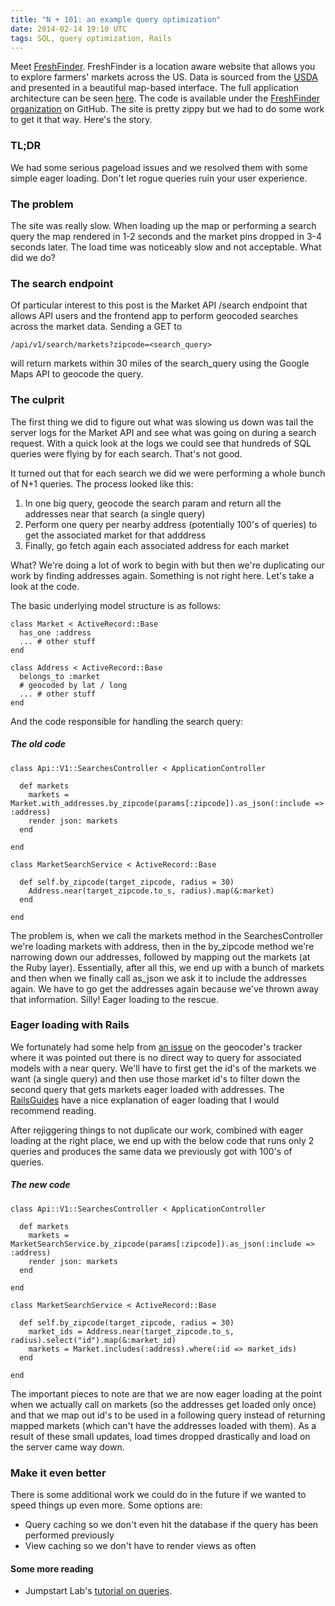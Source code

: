 ```yaml
---
title: "N + 101: an example query optimization"
date: 2014-02-14 19:10 UTC
tags: SQL, query optimization, Rails
---
```


Meet [FreshFinder](http://freshfinder.us/).  FreshFinder is a location aware website that allows
you to explore farmers' markets across the US.  Data is sourced from the
[USDA](http://search.ams.usda.gov/farmersmarkets/) and presented in a beautiful
map-based interface.  The full application architecture can be seen [here](https://docs.google.com/drawings/d/1XqxsDhP2Msip2JOPe-BSOQpqvQ9HOLtri-xeEdK-kG4).
The code is available under the [FreshFinder
organization](https://github.com/FreshFinder) on GitHub.  The site is pretty zippy
but we had to do some work to get it that way. Here's the story.

### TL;DR
We had some serious pageload issues and we resolved them with some simple eager
loading.  Don't let rogue queries ruin your user experience.

### The problem
The site was really slow.  When loading up the map or performing a search query the map
rendered in 1-2 seconds and the market pins dropped in 3-4 seconds later.  The load
time was noticeably slow and not acceptable.  What did we do?

### The search endpoint
Of particular interest to this post is the Market API /search endpoint that
allows API users and the frontend app to perform geocoded searches across the
market data.  Sending a GET to

```
/api/v1/search/markets?zipcode=<search_query>
```

will return markets within 30 miles of the search\_query using the Google Maps
API to geocode the query.

### The culprit
The first thing we did to figure out what was slowing us down was tail the server
logs for the Market API and see what was going on during a search request.
With a quick look at the logs we could see that hundreds of SQL queries were
flying by for each search.  That's not good.

It turned out that for each search we did we were performing a whole bunch of N+1 queries.
The process looked like this:

1.  In one big query, geocode the search param and return all the addresses near that search (a single query)
2.  Perform one query per nearby address (potentially 100's of queries) to get the associated market for that adddress
3.  Finally, go fetch again each associated address for each market

What?  We're doing a lot of work to begin with but then we're duplicating our
work by finding addresses again.  Something is not right here.  Let's take
a look at the code.

The basic underlying model structure is as follows:

```
class Market < ActiveRecord::Base
  has_one :address
  ... # other stuff
end

class Address < ActiveRecord::Base
  belongs_to :market
  # geocoded by lat / long
  ... # other stuff
end
```

And the code responsible for handling the search query:

##### The old code

```
class Api::V1::SearchesController < ApplicationController

  def markets
    markets = Market.with_addresses.by_zipcode(params[:zipcode]).as_json(:include => :address)
    render json: markets
  end

end

class MarketSearchService < ActiveRecord::Base

  def self.by_zipcode(target_zipcode, radius = 30)
    Address.near(target_zipcode.to_s, radius).map(&:market)
  end

end
```

The problem is, when we call the markets method in the SearchesController we're
loading markets with address, then in the by\_zipcode method we're narrowing
down our addresses, followed by mapping out the markets (at the Ruby layer).
Essentially, after all this, we end up with a bunch of markets and then when we
finally call as_json we ask it to include the addresses again. We have to go get the addresses again because we've thrown away that information.  Silly! Eager loading to the rescue.

### Eager loading with Rails

We fortunately had some help from [an issue](https://github.com/alexreisner/geocoder/issues/294)
on the geocoder's tracker where it was pointed out there is no direct way to
query for associated models with a near query.  We'll have to first get the id's
of the markets we want (a single query) and then use those market id's to filter
down the second query that gets markets eager loaded with addresses.  The [RailsGuides](http://guides.rubyonrails.org/active_record_querying.html#eager-loading-associations)
have a nice explanation of eager loading that I would recommend reading.

After rejiggering things to not duplicate our work, combined with eager loading
at the right place, we end up with the below code that runs only 2 queries and
produces the same data we previously got with 100's of queries.

##### The new code

```
class Api::V1::SearchesController < ApplicationController

  def markets
    markets = MarketSearchService.by_zipcode(params[:zipcode]).as_json(:include => :address)
    render json: markets
  end

end

class MarketSearchService < ActiveRecord::Base

  def self.by_zipcode(target_zipcode, radius = 30)
    market_ids = Address.near(target_zipcode.to_s, radius).select("id").map(&:market_id)
    markets = Market.includes(:address).where(:id => market_ids)
  end

end
```
The important pieces to note are that we are now eager loading at the point when
we actually call on markets (so the addresses get loaded only once) and that we map
out id's to be used in a following query instead of returning mapped markets (which can't
have the addresses loaded with them).  As a result of these small updates, load times dropped drastically and load on
the server came way down.

### Make it even better

There is some additional work we could do in the future if we wanted to speed
things up even more.  Some options are:

* Query caching so we don't even hit the database if the query has been performed
previously
* View caching so we don't have to render views as often

#### Some more reading
* Jumpstart Lab's [tutorial on queries](http://tutorials.jumpstartlab.com/topics/performance/queries.html).
